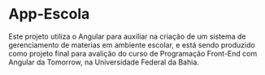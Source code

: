# App-Escola

Este projeto utiliza o Angular para auxiliar na criação de um sistema de gerenciamento de materias em ambiente escolar, e está sendo produzido como projeto final para avalição do curso de Programação Front-End com Angular da Tomorrow, na Universidade Federal da Bahia.